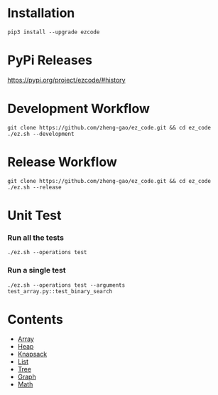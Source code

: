 # Installation

```
pip3 install --upgrade ezcode
```

# PyPi Releases

https://pypi.org/project/ezcode/#history


# Development Workflow
```
git clone https://github.com/zheng-gao/ez_code.git && cd ez_code
./ez.sh --development
```

# Release Workflow

```
git clone https://github.com/zheng-gao/ez_code.git && cd ez_code
./ez.sh --release
```

# Unit Test
### Run all the tests
```
./ez.sh --operations test
```
### Run a single test
```
./ez.sh --operations test --arguments test_array.py::test_binary_search
```

# Contents
* [Array](src/ezcode/array/array.md)
* [Heap](src/ezcode/heap/heap.md)
* [Knapsack](src/ezcode/knapsack/knapsack.md)
* [List](src/ezcode/list/list.md)
* [Tree](src/ezcode/tree/tree.md)
* [Graph](src/ezcode/graph/graph.md)
* [Math](src/ezcode/math/math.md)


